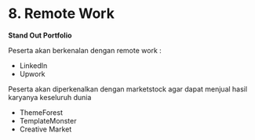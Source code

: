 # 8. Remote Work

**Stand Out Portfolio**

Peserta akan berkenalan dengan remote work :

* LinkedIn
* Upwork

Peserta akan diperkenalkan dengan marketstock agar dapat menjual hasil karyanya keseluruh dunia

* ThemeForest
* TemplateMonster
* Creative Market
